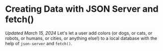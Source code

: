 # Creating Data with JSON Server and fetch()
_Updated March 15, 2024_
Let's let a user add colors (or dogs, or cats, or robots, or humans, or cities, or anything else!) to a local database with the help of `json-server` and `fetch()`.
